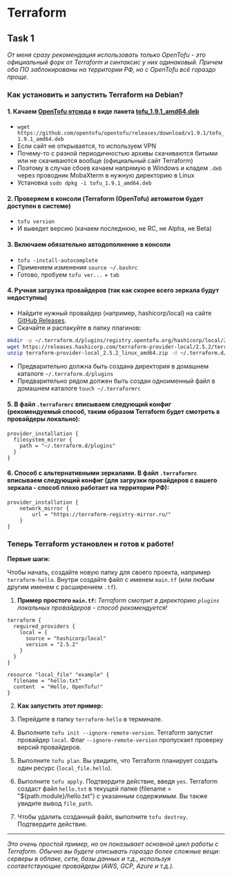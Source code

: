 # Terraform

## Task 1

_От меня сразу рекомендация использовать только OpenTofu - это официальный форк от Terraform и синтаксис у них одинаковый. Причем оба ПО заблокированы на территории РФ, но с OpenTofu всё гораздо проще._

### **Как установить и запустить Terraform на Debian?**

#### 1. Качаем [OpenTofu отсюда](https://github.com/opentofu/opentofu/releases) в виде пакета [tofu_1.9.1_amd64.deb](https://github.com/opentofu/opentofu/releases/download/v1.9.1/tofu_1.9.1_amd64.deb)
- `wget https://github.com/opentofu/opentofu/releases/download/v1.9.1/tofu_1.9.1_amd64.deb`
- Если сайт не открывается, то используем VPN
- Почему-то с разной периодичностью архивы скачиваются битыми или не скачиваются вообще (официальный сайт Terraform)
- Поэтому в случае сбоев качаем напрямую в Windows и кладем `.deb` через проводник MobaXterm в нужную директорию в Linux
- Установка `sudo dpkg -i tofu_1.9.1_amd64.deb`

#### 2. Проверяем в консоли (Terraform (OpenTofu) автоматом будет доступен в системе)
- `tofu version`
- И выведет версию (качаем последнюю, не RC, не Alpha, не Beta)

#### 3. Включаем обязательно автодополнение в консоли
- `tofu -install-autocomplete`
- Применяем изменения `source ~/.bashrc`
- Готово, пробуем `tofu ver...` + `tab`

#### 4. Ручная загрузка провайдеров (так как скорее всего зеркала будут недоступны)
- Найдите нужный провайдер (например, hashicorp/local) на сайте [GitHub Releases](https://github.com/opentofu/terraform-provider-local/releases).
- Скачайте и распакуйте в папку плагинов:

```bash
mkdir -p ~/.terraform.d/plugins/registry.opentofu.org/hashicorp/local/2.5.2/linux_amd64
wget https://releases.hashicorp.com/terraform-provider-local/2.5.2/terraform-provider-local_2.5.2_linux_amd64.zip
unzip terraform-provider-local_2.5.2_linux_amd64.zip -d ~/.terraform.d/plugins/registry.opentofu.org/hashicorp/local/2.5.2/linux_amd64
```

- Предварительно должна быть создана директория в домашнем каталоге `~/.terraform.d/plugins`
- Предварительно рядом должен быть создан одноименный файл в домашнем каталоге `touch ~/.terraformrc`

#### 5. В файл `.terraformrc` вписываем следующий конфиг (рекомендуемый способ, таким образом Terraform будет смотреть в провайдеры локально):

```hcl
provider_installation {
  filesystem_mirror {
    path = "~/.terraform.d/plugins"
  }
}
```

#### 6. Способ с альтернативными зеркалами. В файл `.terraformrc` вписываем следующий конфиг (для загрузки провайдеров с вашего зеркала - способ плохо работает на территории РФ):

```hcl
provider_installation {
    network_mirror {
        url = "https://terraform-registry-mirror.ru/"
    }
}
```

### **Теперь Terraform установлен и готов к работе!**

**Первые шаги:**

Чтобы начать, создайте новую папку для своего проекта, например `terraform-hello`. Внутри создайте файл с именем `main.tf` (или любым другим именем с расширением `.tf`).

1. **Пример простого `main.tf`:**
_Terraform смотрит в директорию `plugins` локальных провайдеров - способ рекомендуется!_

```hcl
terraform {
  required_providers {
    local = {
      source = "hashicorp/local"
      version = "2.5.2"
    }
  }
}

resource "local_file" "example" {
  filename = "hello.txt"
  content  = "Hello, OpenTofu!"
}
```

2. **Как запустить этот пример:**

1.  Перейдите в папку `terraform-hello` в терминале.
2.  Выполните `tofu init --ignore-remote-version`. Terraform запустит провайдер `local`. Флаг `--ignore-remote-version` пропускает проверку версий провайдеров.
3.  Выполните `tofu plan`. Вы увидите, что Terraform планирует создать один ресурс (`local_file.hello`).
4.  Выполните `tofu apply`. Подтвердите действие, введя `yes`. Terraform создаст файл `hello.txt` в текущей папке (filename = "${path.module}/hello.txt") с указанным содержимым. Вы также увидите вывод `file_path`.
5.  Чтобы удалить созданный файл, выполните `tofu destroy`. Подтвердите действие.

---

_Это очень простой пример, но он показывает основной цикл работы с Terraform. Обычно вы будете описывать гораздо более сложные вещи: серверы в облаке, сети, базы данных и т.д., используя соответствующие провайдеры (AWS, GCP, Azure и т.д.)._
